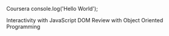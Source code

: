 Coursera 
console.log('Hello World');
 

Interactivity with JavaScript
DOM Review with Object Oriented Programming

